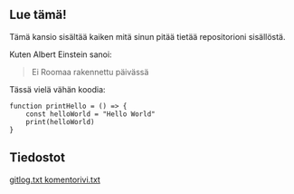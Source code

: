 ## Lue tämä!

Tämä kansio sisältää kaiken mitä sinun pitää tietää repositorioni sisällöstä.

Kuten Albert Einstein sanoi:

> Ei Roomaa rakennettu päivässä

Tässä vielä vähän koodia:

```
function printHello = () => {
	const helloWorld = "Hello World"
	print(helloWorld)
}
```

## Tiedostot

[ gitlog.txt ](laskarit/viikko1/gitlog.txt)
[ komentorivi.txt ](laskarit/viikko1/komentorivi.txt)
